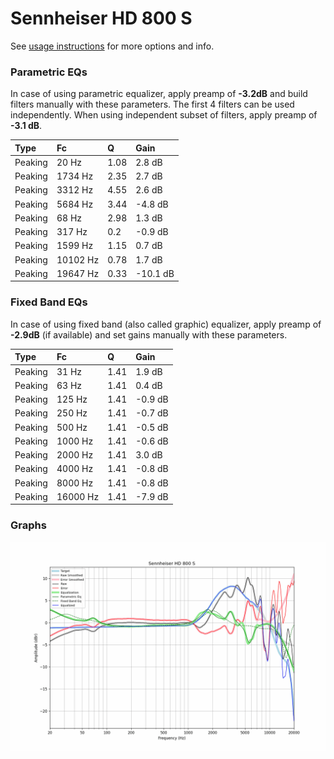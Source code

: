 # Sennheiser HD 800 S
See [usage instructions](https://github.com/jaakkopasanen/AutoEq#usage) for more options and info.

### Parametric EQs
In case of using parametric equalizer, apply preamp of **-3.2dB** and build filters manually
with these parameters. The first 4 filters can be used independently.
When using independent subset of filters, apply preamp of **-3.1 dB**.

| Type    | Fc       |    Q | Gain     |
|:--------|:---------|:-----|:---------|
| Peaking | 20 Hz    | 1.08 | 2.8 dB   |
| Peaking | 1734 Hz  | 2.35 | 2.7 dB   |
| Peaking | 3312 Hz  | 4.55 | 2.6 dB   |
| Peaking | 5684 Hz  | 3.44 | -4.8 dB  |
| Peaking | 68 Hz    | 2.98 | 1.3 dB   |
| Peaking | 317 Hz   | 0.2  | -0.9 dB  |
| Peaking | 1599 Hz  | 1.15 | 0.7 dB   |
| Peaking | 10102 Hz | 0.78 | 1.7 dB   |
| Peaking | 19647 Hz | 0.33 | -10.1 dB |

### Fixed Band EQs
In case of using fixed band (also called graphic) equalizer, apply preamp of **-2.9dB**
(if available) and set gains manually with these parameters.

| Type    | Fc       |    Q | Gain    |
|:--------|:---------|:-----|:--------|
| Peaking | 31 Hz    | 1.41 | 1.9 dB  |
| Peaking | 63 Hz    | 1.41 | 0.4 dB  |
| Peaking | 125 Hz   | 1.41 | -0.9 dB |
| Peaking | 250 Hz   | 1.41 | -0.7 dB |
| Peaking | 500 Hz   | 1.41 | -0.5 dB |
| Peaking | 1000 Hz  | 1.41 | -0.6 dB |
| Peaking | 2000 Hz  | 1.41 | 3.0 dB  |
| Peaking | 4000 Hz  | 1.41 | -0.8 dB |
| Peaking | 8000 Hz  | 1.41 | -0.8 dB |
| Peaking | 16000 Hz | 1.41 | -7.9 dB |

### Graphs
![](./Sennheiser%20HD%20800%20S.png)